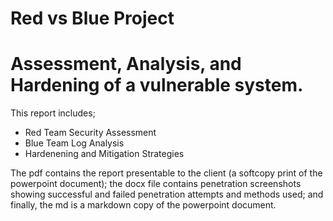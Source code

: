 # Red vs Blue Project
# Assessment, Analysis, and Hardening of a vulnerable system.

This report includes;

- Red Team Security Assessment
- Blue Team Log Analysis
- Hardenening and Mitigation Strategies

The pdf contains the report presentable to the client (a softcopy print of the powerpoint document); the docx file contains penetration screenshots showing successful and failed penetration attempts and methods used; and finally, the md is a markdown copy of the powerpoint document.

